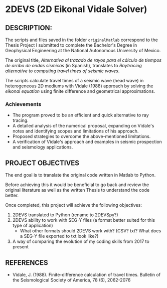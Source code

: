 # 2DEVS (2D Eikonal Vidale Solver)
## DESCRIPTION:

The scripts and files saved in the folder `originalMatlab` correspond to the Thesis Project I submitted to complete the Bachelor's Degree in Geophysical Engineering at the National Autonomous University of Mexico.

The original title, *Alternativa al trazado de rayos para el cálculo de tiempos de arribo de ondas sísmicas* (in Spanish), translates to *Raytracing alternative to computing travel times of seismic waves*.

The scripts calculate travel times of a seismic wave (head wave) in heterogeneous 2D mediums with Vidale (1988) approach by solving the *eikonal equation* using finite difference and geometrical approximations.

### Achievements
- The program proved to be an efficient and quick alternative to ray tracing.
- A detailed analysis of the numerical proposal, expanding on Vidale's notes and identifying scopes and limitations of his approach.
- Proposed strategies to overcome the above-mentioned limitations.
- A verification of Vidale's approach and examples in seismic prospection and seismology applications.


## PROJECT OBJECTIVES

The end goal is to translate the original code written in Matlab to Python.

Before achieving this it would be beneficial to go back and review the original literature as well as the written Thesis to understand the code better.

Once completed, this project will achieve the following objectives:

1) 2DEVS translated to Python (rename to 2DEVSpy?)
2) 2DEVS ability to work with SEG-Y files (a format better suited for this type of application)
    - What other formats should 2DEVS work with? (CSV? txt? What does a SEG-Y file exported to txt look like?)
3) A way of comparing the evolution of my coding skills from 2017 to present


## REFERENCES

- Vidale, J. (1988). Finite-difference calculation of travel times. Bulletin of the Seismological Society of America, 78 (6), 2062-2076
